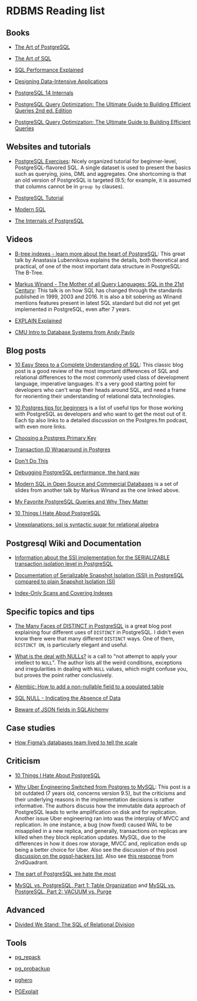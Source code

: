 # RDBMS Reading list

## Books

- [The Art of PostgreSQL](https://theartofpostgresql.com/)

- [The Art of SQL](https://www.oreilly.com/library/view/the-art-of/0596008945/)

- [SQL Performance Explained](https://sql-performance-explained.com/)

- [Designing Data-Intensive Applications](https://www.oreilly.com/library/view/designing-data-intensive-applications/9781491903063/)

- [PostgreSQL 14 Internals](https://postgrespro.com/community/books/internals)

- [PostgreSQL Query Optimization: The Ultimate Guide to Building Efficient Queries 2nd ed. Edition ](https://www.amazon.com/PostgreSQL-Query-Optimization-Ultimate-Efficient/dp/B0CK5GWWQ1)

- [PostgreSQL Query Optimization: The Ultimate Guide to Building Efficient Queries](https://www.oreilly.com/library/view/postgresql-query-optimization/9781484268858/)

## Websites and tutorials

- [PostgreSQL Exercises](https://pgexercises.com/): Nicely organized tutorial for beginner-level, PostgreSQL-flavored SQL. A single dataset is used to present the basics such as querying, joins, DML and aggregates. One shortcoming is that an old version of PostgreSQL is targeted (9.5; for example, it is assumed that columns cannot be in `group by` clauses).

- [PostgreSQL Tutorial](https://www.postgresqltutorial.com/)

- [Modern SQL](https://modern-sql.com/)

- [The Internals of PostgreSQL](http://www.interdb.jp/pg/index.html)

## Videos

- [B-tree indexes - learn more about the heart of PostgreSQL](https://www.youtube.com/watch?v=n5-xEEQFqPY): This great talk by Anastasia Lubennikova explains the details, both theoretical and practical, of one of the most important data structure in PostgreSQL: The B-Tree.

- [Markus Winand - The Mother of all Query Languages: SQL in the 21st Century](https://www.youtube.com/watch?v=8Fb5Qgpr03g): This talk is on how SQL has changed through the standards published in 1999, 2003 and 2016. It is also a bit sobering as Winand mentions features present in latest SQL standard but did not yet get implemented in PostgreSQL, even after 7 years.

- [EXPLAIN Explained](https://www.youtube.com/watch?app=desktop&v=mCwwFAl1pBU)

- [CMU Intro to Database Systems from Andy Pavlo](https://www.youtube.com/playlist?list=PLSE8ODhjZXjbohkNBWQs_otTrBTrjyohi)

## Blog posts

- [10 Easy Steps to a Complete Understanding of SQL](https://blog.jooq.org/10-easy-steps-to-a-complete-understanding-of-sql/): This classic blog post is a good review of the most important differences of SQL and relational differences to the most commonly used class of development language, imperative languages. It's a very good starting point for developers who can't wrap their heads around SQL, and need a frame for reorienting their understanding of relational data technologies.

- [10 Postgres tips for beginners](https://postgres.ai/blog/20230722-10-postgres-tips-for-beginners) is a list of useful tips for those working with PostgreSQL as developers and who want to get the most out of it. Each tip also links to a detailed discussion on the Postgres.fm podcast, with even more links.

- [Choosing a Postgres Primary Key](https://supabase.com/blog/choosing-a-postgres-primary-key)

- [Transaction ID Wraparound in Postgres](https://blog.sentry.io/transaction-id-wraparound-in-postgres/)

- [Don't Do This](https://wiki.postgresql.org/wiki/Don%27t_Do_This)

- [Debugging PostgreSQL performance, the hard way](https://www.justwatch.com/blog/post/debugging-postgresql-performance-the-hard-way/)

- [Modern SQL in Open Source and Commercial Databases](https://www.slideshare.net/MarkusWinand/modern-sql) is a set of slides from another talk by Markus Winand as the one linked above.

- [My Favorite PostgreSQL Queries and Why They Matter](https://severalnines.com/blog/my-favorite-postgresql-queries-and-why-they-matter)

- [10 Things I Hate About PostgreSQL](https://rbranson.medium.com/10-things-i-hate-about-postgresql-20dbab8c2791)

- [Unexplanations: sql is syntactic sugar for relational algebra](https://www.scattered-thoughts.net/writing/unexplanations-sql-is-syntactic-sugar-for-relational-algebra/)

## Postgresql Wiki and Documentation

- [Information about the SSI implementation for the SERIALIZABLE transaction isolation level in PostgreSQL](https://wiki.postgresql.org/wiki/Serializable)

- [Documentation of Serializable Snapshot Isolation (SSI) in PostgreSQL compared to plain Snapshot Isolation (SI)](https://wiki.postgresql.org/wiki/SSI)

- [Index-Only Scans and Covering Indexes](https://www.postgresql.org/docs/current/indexes-index-only-scans.html)

## Specific topics and tips

- [The Many Faces of DISTINCT in PostgreSQL](https://hakibenita.com/the-many-faces-of-distinct-in-postgre-sql) is a great blog post explaining four different uses of `DISTINCT` in PostgreSQL. I didn't even know there were that many different `DISTINCT` ways. One of them, `DISTINCT ON`, is particularly elegant and useful.

- [What is the deal with NULLs?](http://thoughts.davisjeff.com/2009/08/02/what-is-the-deal-with-nulls/) is a call to "not attempt to apply your intellect to `NULL`". The author lists all the weird conditions, exceptions and irregularities in dealing with `NULL` values, which might confuse you, but proves the point rather conclusively.

- [Alembic: How to add a non-nullable field to a populated table](https://archive.is/JY4lq)

- [SQL NULL - Indicating the Absence of Data](https://modern-sql.com/concept/null)

- [Beware of JSON fields in SQLAlchemy](https://amercader.net/blog/beware-of-json-fields-in-sqlalchemy/)

## Case studies

- [How Figma’s databases team lived to tell the scale](https://www.figma.com/blog/how-figmas-databases-team-lived-to-tell-the-scale/)

## Criticism

- [10 Things I Hate About PostgreSQL](https://rbranson.medium.com/10-things-i-hate-about-postgresql-20dbab8c2791)

- [Why Uber Engineering Switched from Postgres to MySQL](https://www.uber.com/en-GB/blog/postgres-to-mysql-migration/): This post is a bit outdated (7 years old, concerns version 9.5), but the criticisms and their underlying reasons in the implementation decisions is rather informative. The authors discuss how the immutable data approach of PostgreSQL leads to write amplification on disk and for replication. Another issue Uber engineering ran into was the interplay of MVCC and replication. In one instance, a bug (now fixed) caused WAL to be misapplied in a new replica, and generally, transactions on replicas are killed when they block replication updates. MySQL, due to the differences in how it does row storage, MVCC and, replication ends up being a better choice for Uber. Also see the discussion of this post [discussion on the pgsql-hackers list](https://www.postgresql.org/message-id/flat/579795DF.10502%40commandprompt.com). Also see [this response](https://www.2ndquadrant.com/en/blog/thoughts-on-ubers-list-of-postgres-limitations/) from 2ndQuadrant.

- [The part of PostgreSQL we hate the most](https://ottertune.com/blog/the-part-of-postgresql-we-hate-the-most)

- [ MySQL vs. PostgreSQL, Part 1: Table Organization](http://rhaas.blogspot.com/2010/11/mysql-vs-postgresql-part-1-table.html) and [MySQL vs. PostgreSQL, Part 2: VACUUM vs. Purge](http://rhaas.blogspot.com/2011/02/mysql-vs-postgresql-part-2-vacuum-vs.html)

## Advanced

- [Divided We Stand: The SQL of Relational Division](https://www.red-gate.com/simple-talk/databases/sql-server/t-sql-programming-sql-server/divided-we-stand-the-sql-of-relational-division/)

## Tools

- [pg_repack](https://reorg.github.io/pg_repack/)

- [pg_probackup](https://github.com/postgrespro/pg_probackup)

- [pghero](https://github.com/ankane/pghero)

- [PGExplait](https://www.pgexplain.dev/)
